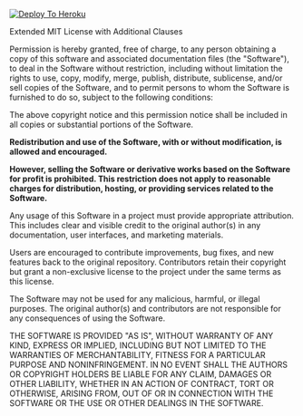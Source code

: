 
[![Deploy To Heroku](https://www.herokucdn.com/deploy/button.svg)](https://heroku.com/deploy?templatehttps://github.com/Generalghost890/Sessioncrackerbot)


 Extended MIT License with Additional Clauses

Permission is hereby granted, free of charge, to any person obtaining a copy of this software and associated documentation files (the "Software"), to deal in the Software without restriction, including without limitation the rights to use, copy, modify, merge, publish, distribute, sublicense, and/or sell copies of the Software, and to permit persons to whom the Software is furnished to do so, subject to the following conditions:

The above copyright notice and this permission notice shall be included in all copies or substantial portions of the Software.

**Redistribution and use of the Software, with or without modification, is allowed and encouraged.**

**However, selling the Software or derivative works based on the Software for profit is prohibited. This restriction does not apply to reasonable charges for distribution, hosting, or providing services related to the Software.**

Any usage of this Software in a project must provide appropriate attribution. This includes clear and visible credit to the original author(s) in any documentation, user interfaces, and marketing materials.

Users are encouraged to contribute improvements, bug fixes, and new features back to the original repository. Contributors retain their copyright but grant a non-exclusive license to the project under the same terms as this license.

The Software may not be used for any malicious, harmful, or illegal purposes. The original author(s) and contributors are not responsible for any consequences of using the Software.

THE SOFTWARE IS PROVIDED "AS IS", WITHOUT WARRANTY OF ANY KIND, EXPRESS OR IMPLIED, INCLUDING BUT NOT LIMITED TO THE WARRANTIES OF MERCHANTABILITY, FITNESS FOR A PARTICULAR PURPOSE AND NONINFRINGEMENT. IN NO EVENT SHALL THE AUTHORS OR COPYRIGHT HOLDERS BE LIABLE FOR ANY CLAIM, DAMAGES OR OTHER LIABILITY, WHETHER IN AN ACTION OF CONTRACT, TORT OR OTHERWISE, ARISING FROM, OUT OF OR IN CONNECTION WITH THE SOFTWARE OR THE USE OR OTHER DEALINGS IN THE SOFTWARE.
